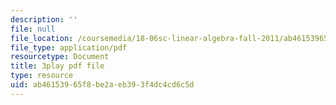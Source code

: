 ```yaml
---
description: ''
file: null
file_location: /coursemedia/18-06sc-linear-algebra-fall-2011/ab46153965f8be2aeb393f4dc4cd6c5d_D8u1LV9CnCk.pdf
file_type: application/pdf
resourcetype: Document
title: 3play pdf file
type: resource
uid: ab461539-65f8-be2a-eb39-3f4dc4cd6c5d
---
```

